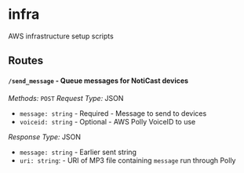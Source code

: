 # infra
AWS infrastructure setup scripts

## Routes

#### `/send_message` - Queue messages for NotiCast devices

*Methods:* `POST`
*Request Type:* JSON

- `message: string` - Required - Message to send to devices
- `voiceid: string` - Optional - AWS Polly VoiceID to use

*Response Type:* JSON

- `message: string` - Earlier sent string
- `uri: string`: - URI of MP3 file containing `message` run through Polly
